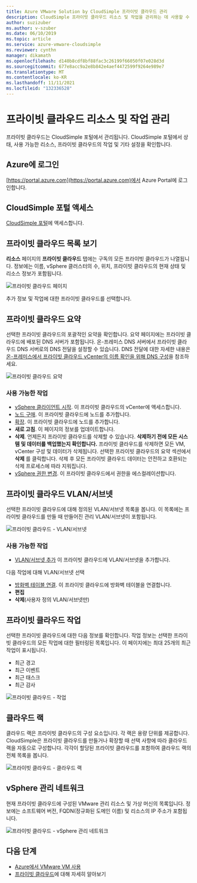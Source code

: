 ```yaml
---
title: Azure VMware Solution by CloudSimple 프라이빗 클라우드 관리
description: CloudSimple 프라이빗 클라우드 리소스 및 작업을 관리하는 데 사용할 수 있는 기능에 대해 설명합니다.
author: suzizuber
ms.author: v-szuber
ms.date: 06/10/2019
ms.topic: article
ms.service: azure-vmware-cloudsimple
ms.reviewer: cynthn
manager: dikamath
ms.openlocfilehash: d140b8cdf8bf88fac3c26199f66050f07e028d3d
ms.sourcegitcommit: 677e8acc9a2e8b842e4aef4472599f9264e989e7
ms.translationtype: MT
ms.contentlocale: ko-KR
ms.lasthandoff: 11/11/2021
ms.locfileid: "132336528"
---
```

# <a name="manage-private-cloud-resources-and-activity"></a>프라이빗 클라우드 리소스 및 작업 관리

프라이빗 클라우드는 CloudSimple 포털에서 관리됩니다.  CloudSimple 포털에서 상태, 사용 가능한 리소스, 프라이빗 클라우드의 작업 및 기타 설정을 확인합니다.

## <a name="sign-in-to-azure"></a>Azure에 로그인

[https://portal.azure.com](https://portal.azure.com)에서 Azure Portal에 로그인합니다.

## <a name="access-the-cloudsimple-portal"></a>CloudSimple 포털 액세스

[CloudSimple 포털](access-cloudsimple-portal.md)에 액세스합니다.

## <a name="view-the-list-of-private-clouds"></a>프라이빗 클라우드 목록 보기

**리소스** 페이지의 **프라이빗 클라우드** 탭에는 구독의 모든 프라이빗 클라우드가 나열됩니다. 정보에는 이름, vSphere 클러스터의 수, 위치, 프라이빗 클라우드의 현재 상태 및 리소스 정보가 포함됩니다.

![프라이빗 클라우드 페이지](media/manage-private-cloud.png)

추가 정보 및 작업에 대한 프라이빗 클라우드를 선택합니다.

## <a name="private-cloud-summary"></a>프라이빗 클라우드 요약

선택한 프라이빗 클라우드의 포괄적인 요약을 확인합니다.  요약 페이지에는 프라이빗 클라우드에 배포된 DNS 서버가 포함됩니다.  온-프레미스 DNS 서버에서 프라이빗 클라우드 DNS 서버로의 DNS 전달을 설정할 수 있습니다.  DNS 전달에 대한 자세한 내용은 [온-프레미스에서 프라이빗 클라우드 vCenter의 이름 확인을 위해 DNS 구성](./on-premises-dns-setup.md)을 참조하세요.

![프라이빗 클라우드 요약](media/private-cloud-summary.png)

### <a name="available-actions"></a>사용 가능한 작업

* [vSphere 클라이언트 시작](./vcenter-access.md). 이 프라이빗 클라우드의 vCenter에 액세스합니다.
* [노드 구매](create-nodes.md). 이 프라이빗 클라우드에 노드를 추가합니다.
* [확장](expand-private-cloud.md). 이 프라이빗 클라우드에 노드를 추가합니다.
* **새로 고침**. 이 페이지의 정보를 업데이트합니다.
* **삭제**. 언제든지 프라이빗 클라우드를 삭제할 수 있습니다. **삭제하기 전에 모든 시스템 및 데이터를 백업했는지 확인합니다.** 프라이빗 클라우드를 삭제하면 모든 VM, vCenter 구성 및 데이터가 삭제됩니다. 선택한 프라이빗 클라우드의 요약 섹션에서 **삭제** 를 클릭합니다. 삭제 후 모든 프라이빗 클라우드 데이터는 안전하고 호환되는 삭제 프로세스에 따라 지워집니다.
* [vSphere 권한 변경](escalate-private-cloud-privileges.md).  이 프라이빗 클라우드에서 권한을 에스컬레이션합니다.

## <a name="private-cloud-vlanssubnets"></a>프라이빗 클라우드 VLAN/서브넷

선택한 프라이빗 클라우드에 대해 정의된 VLAN/서브넷 목록을 봅니다.  이 목록에는 프라이빗 클라우드를 만들 때 만들어진 관리 VLAN/서브넷이 포함됩니다.

![프라이빗 클라우드 - VLAN/서브넷](media/private-cloud-vlans-subnets.png) 

### <a name="available-actions"></a>사용 가능한 작업

* [VLAN/서브넷 추가](./create-vlan-subnet.md) 이 프라이빗 클라우드에 VLAN/서브넷을 추가합니다.

다음 작업에 대해 VLAN/서브넷 선택
* [방화벽 테이블 연결](./firewall.md). 이 프라이빗 클라우드에 방화벽 테이블을 연결합니다.
* **편집**
* **삭제**(사용자 정의 VLAN/서브넷만)

## <a name="private-cloud-activity"></a>프라이빗 클라우드 작업

선택한 프라이빗 클라우드에 대한 다음 정보를 확인합니다.  작업 정보는 선택한 프라이빗 클라우드의 모든 작업에 대한 필터링된 목록입니다.  이 페이지에는 최대 25개의 최근 작업이 표시됩니다.

* 최근 경고
* 최근 이벤트
* 최근 태스크
* 최근 감사

![프라이빗 클라우드 - 작업](media/private-cloud-activity.png)

## <a name="cloud-racks"></a>클라우드 랙

클라우드 랙은 프라이빗 클라우드의 구성 요소입니다. 각 랙은 용량 단위를 제공합니다. CloudSimple은 프라이빗 클라우드를 만들거나 확장할 때 선택 사항에 따라 클라우드 랙을 자동으로 구성합니다.  각각이 할당된 프라이빗 클라우드를 포함하여 클라우드 랙의 전체 목록을 봅니다.

![프라이빗 클라우드 - 클라우드 랙](media/private-cloud-cloudracks.png)

## <a name="vsphere-management-network"></a>vSphere 관리 네트워크

현재 프라이빗 클라우드에 구성된 VMware 관리 리소스 및 가상 머신의 목록입니다. 정보에는 소프트웨어 버전, FQDN(정규화된 도메인 이름) 및 리소스의 IP 주소가 포함됩니다.

![프라이빗 클라우드 - vSphere 관리 네트워크](media/private-cloud-vsphere-management-network.png)

## <a name="next-steps"></a>다음 단계

* [Azure에서 VMware VM 사용](quickstart-create-vmware-virtual-machine.md)
* [프라이빗 클라우드](cloudsimple-private-cloud.md)에 대해 자세히 알아보기
